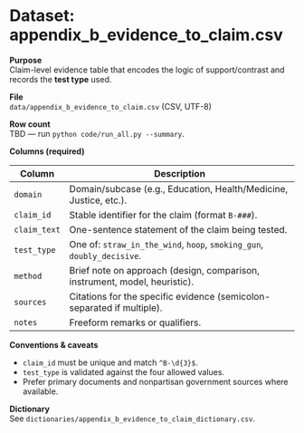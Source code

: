 # Dataset: appendix_b_evidence_to_claim.csv

**Purpose**  
Claim-level evidence table that encodes the logic of support/contrast and records the **test type** used.

**File**  
`data/appendix_b_evidence_to_claim.csv`  (CSV, UTF-8)

**Row count**  
TBD — run `python code/run_all.py --summary`.

**Columns (required)**

| Column       | Description                                                                                                  |
|--------------|--------------------------------------------------------------------------------------------------------------|
| `domain`     | Domain/subcase (e.g., Education, Health/Medicine, Justice, etc.).                                           |
| `claim_id`   | Stable identifier for the claim (format `B-###`).                                                            |
| `claim_text` | One-sentence statement of the claim being tested.                                                            |
| `test_type`  | One of: `straw_in_the_wind`, `hoop`, `smoking_gun`, `doubly_decisive`.                                       |
| `method`     | Brief note on approach (design, comparison, instrument, model, heuristic).                                   |
| `sources`    | Citations for the specific evidence (semicolon-separated if multiple).                                       |
| `notes`      | Freeform remarks or qualifiers.                                                                              |

**Conventions & caveats**
- `claim_id` must be unique and match `^B-\d{3}$`.
- `test_type` is validated against the four allowed values.
- Prefer primary documents and nonpartisan government sources where available.

**Dictionary**  
See `dictionaries/appendix_b_evidence_to_claim_dictionary.csv`.
